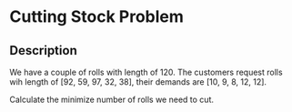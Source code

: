 # Cutting Stock Problem

## Description
We have a couple of rolls with length of 120. The customers request rolls wih length of [92, 59, 97, 32, 38], their demands are [10, 9, 8, 12, 12].

Calculate the minimize number of rolls we need to cut.